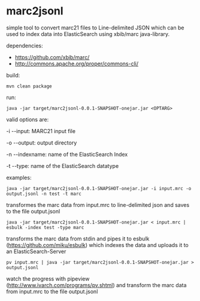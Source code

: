 # marc2jsonl
simple tool to convert marc21 files to Line-delimited JSON which can be used to index data into ElasticSearch using xbib/marc java-library.

dependencies:

* https://github.com/xbib/marc/
* http://commons.apache.org/proper/commons-cli/

build:

    mvn clean package

run:

    java -jar target/marc2jsonl-0.0.1-SNAPSHOT-onejar.jar <OPTARG>

valid options are:

-i --input:	MARC21 input file

-o --output: 	output directory

-n --indexname: name of the ElasticSearch Index

-t --type:	name of the ElasticSearch datatype


examples:

    java -jar target/marc2jsonl-0.0.1-SNAPSHOT-onejar.jar -i input.mrc -o output.jsonl -n test -t marc

transformes the marc data from input.mrc to line-delimited json and saves to the file output.jsonl


    java -jar target/marc2jsonl-0.0.1-SNAPSHOT-onejar.jar < input.mrc | esbulk -index test -type marc

transforms the marc data from stdin and pipes it to esbulk (https://github.com/miku/esbulk) which indexes the data and uploads it to an ElasticSearch-Server

    pv input.mrc | java -jar target/marc2jsonl-0.0.1-SNAPSHOT-onejar.jar > output.jsonl

watch the progress with pipeview (http://www.ivarch.com/programs/pv.shtml) and transform the marc data from input.mrc to the file output.jsonl
